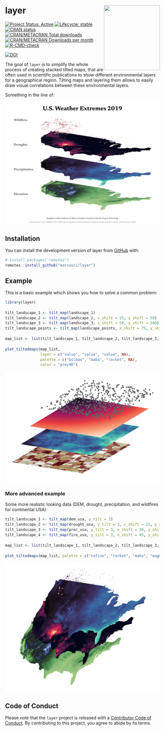 

<!-- README.md is generated from README.qmd. Please edit that file -->

# layer <a><img src='man/figures/logo.svg' align="right" height=210 width=182/></a>

<!-- badges: start -->

[![Project Status:
Active](https://www.repostatus.org/badges/latest/active.svg)](https://www.repostatus.org/#active)
<a href="https://lifecycle.r-lib.org/articles/stages.html#stable"
target="_blank"><img
src="https://img.shields.io/badge/lifecycle-stable-brightgreen.svg"
alt="Lifecycle: stable" /></a>
<a href="https://CRAN.R-project.org/package=layer" target="_blank"><img
src="https://www.r-pkg.org/badges/version/layer"
alt="CRAN status" /></a>
<a href="https://CRAN.R-project.org/package=layer" target="_blank"><img
src="https://cranlogs.r-pkg.org/badges/grand-total/layer?color=blue"
alt="CRAN/METACRAN Total downloads" /></a>
<a href="https://CRAN.R-project.org/package=layer" target="_blank"><img
src="https://cranlogs.r-pkg.org/badges/layer?color=blue"
alt="CRAN/METACRAN Downloads per month" /></a>
[![R-CMD-check](https://github.com/marcosci/layer/actions/workflows/R-CMD-check.yaml/badge.svg)](https://github.com/marcosci/layer/actions/workflows/R-CMD-check.yaml)

[![DOI](https://zenodo.org/badge/DOI/10.32614/CRAN.package.layer.svg)](https://doi.org/10.32614/CRAN.package.layer)

<!-- badges: end -->

The goal of `layer` is to simplify the whole process of creating stacked
tilted maps, that are often used in scientific publications to show
different environmental layers for a geographical region. Tilting maps
and layering them allows to easily draw visual correlations between
these environmental layers.

Something in the line of:

<img src="man/figures/example.jpg"
data-fig-alt="Example of a stacked tilted map by Cédric Scherer and Marco Sciaini" />

## Installation

You can install the development version of layer from
[GitHub](https://github.com/) with:

``` r
# install.packages("remotes")
remotes::install_github("marcosci/layer")
```

## Example

This is a basic example which shows you how to solve a common problem:

``` r
library(layer)

tilt_landscape_1 <- tilt_map(landscape_1)
tilt_landscape_2 <- tilt_map(landscape_2, x_shift = 25, y_shift = 50)
tilt_landscape_3 <- tilt_map(landscape_3, x_shift = 50, y_shift = 100)
tilt_landscape_points <- tilt_map(landscape_points, x_shift = 75, y_shift = 150)

map_list <- list(tilt_landscape_1, tilt_landscape_2, tilt_landscape_3, tilt_landscape_points)

plot_tiltedmaps(map_list,
                layer = c("value", "value", "value", NA),
                palette = c("bilbao", "mako", "rocket", NA),
                color = "grey40")
```

<img src="man/figures/README-example-1.png"
data-fig-alt="Basic example of a stacked tilted map" width="672" />

### More advanced example

Some more realistic looking data (DEM, drought, precipitation, and
wildfires for continental USA):

``` r
tilt_landscape_1 <- tilt_map(dem_usa, y_tilt = 3)
tilt_landscape_2 <- tilt_map(drought_usa, y_tilt = 3, x_shift = 15, y_shift = 25)
tilt_landscape_3 <- tilt_map(prec_usa, y_tilt = 3, x_shift = 30, y_shift = 50)
tilt_landscape_4 <- tilt_map(fire_usa, y_tilt = 3, x_shift = 45, y_shift = 65)

map_list <- list(tilt_landscape_1, tilt_landscape_2, tilt_landscape_3, tilt_landscape_4)

plot_tiltedmaps(map_list, palette = c("tofino", "rocket", "mako", "magma"), direction = c(-1, 1, 1, 1))
```

<img src="man/figures/README-adv-example.png"
data-fig-alt="Advanced example of a stacked tilted map" />

## Code of Conduct

Please note that the `layer` project is released with a [Contributor
Code of
Conduct](https://contributor-covenant.org/version/2/0/CODE_OF_CONDUCT.html).
By contributing to this project, you agree to abide by its terms.

